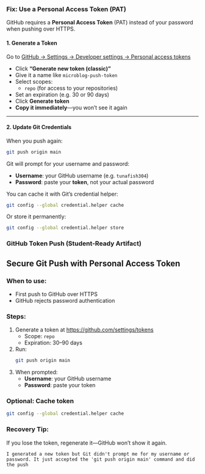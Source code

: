 

### Fix: Use a Personal Access Token (PAT)

GitHub requires a **Personal Access Token** (PAT) instead of your password when pushing over HTTPS.

#### 1. **Generate a Token**
Go to [GitHub → Settings → Developer settings → Personal access tokens](https://github.com/settings/tokens)

- Click **“Generate new token (classic)”**
- Give it a name like `microblog-push-token`
- Select scopes:
  - `repo` (for access to your repositories)
- Set an expiration (e.g. 30 or 90 days)
- Click **Generate token**
- **Copy it immediately**—you won’t see it again

---

#### 2. **Update Git Credentials**
When you push again:
```bash
git push origin main
```

Git will prompt for your username and password:
- **Username**: your GitHub username (e.g. `tunafish304`)
- **Password**: paste your **token**, not your actual password

You can cache it with Git’s credential helper:
```bash
git config --global credential.helper cache
```

Or store it permanently:
```bash
git config --global credential.helper store
```

### GitHub Token Push (Student-Ready Artifact)

## Secure Git Push with Personal Access Token

### When to use:
- First push to GitHub over HTTPS
- GitHub rejects password authentication

### Steps:
1. Generate a token at https://github.com/settings/tokens
   - Scope: `repo`
   - Expiration: 30–90 days
2. Run:
   ```bash
   git push origin main
   ```
3. When prompted:
   - **Username**: your GitHub username
   - **Password**: paste your token

### Optional: Cache token
```bash
git config --global credential.helper cache
```

### Recovery Tip:
If you lose the token, regenerate it—GitHub won’t show it again.
```
I generated a new token but Git didn't prompt me for my username or password. It just accepted the 'git push origin main' command and did the push
```

